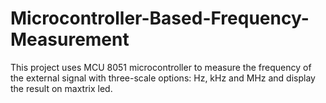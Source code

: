 # Microcontroller-Based-Frequency-Measurement
This project uses MCU 8051 microcontroller to measure the frequency of the external signal with three-scale options: Hz, kHz and MHz and display the result on maxtrix led.
